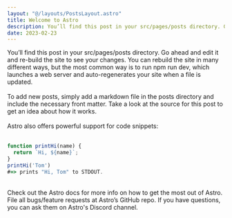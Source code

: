 ```yaml
---
layout: "@/layouts/PostsLayout.astro"
title: Welcome to Astro
description: You’ll find this post in your src/pages/posts directory. Go ahead and edit it and re-build the site to see your changes. You can rebuild the site in many different ways, but the most common way is to run npm run dev, which launches a web server and auto-regenerates your site when a file is updated.
date: 2023-02-23
---
```


You’ll find this post in your src/pages/posts directory. Go ahead and edit it and re-build the site to see your changes. You can rebuild the site in many different ways, but the most common way is to run npm run dev, which launches a web server and auto-regenerates your site when a file is updated.  
<br>
To add new posts, simply add a markdown file in the posts directory and include the necessary front matter. Take a look at the source for this post to get an idea about how it works.  
<br>
Astro also offers powerful support for code snippets:  
<br>

```js
function printHi(name) {
  return `Hi, ${name}`;
}
printHi('Tom')
#=> prints "Hi, Tom" to STDOUT.
```

<br>
Check out the Astro docs for more info on how to get the most out of Astro. File all bugs/feature requests at Astro’s GitHub repo. If you have questions, you can ask them on Astro's Discord channel.
